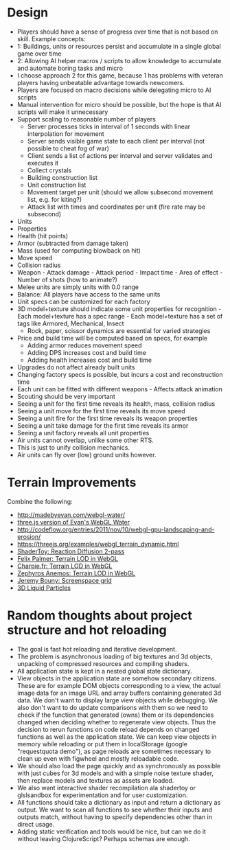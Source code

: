 # Design
 - Players should have a sense of progress over time that is not based on skill. Example concepts:
  - 1: Buildings, units or resources persist and accumulate in a single global game over time
  - 2: Allowing AI helper macros / scripts to allow knowledge to accumulate and automate boring tasks and micro
  - I choose approach 2 for this game, because 1 has problems with veteran players having unbeatable advantage towards newcomers.
 - Players are focused on macro decisions while delegating micro to AI scripts
  - Manual intervention for micro should be possible, but the hope is that AI scripts will make it unnecessary
 - Support scaling to reasonable number of players
   - Server processes ticks in interval of 1 seconds with linear interpolation for movement
   - Server sends visible game state to each client per interval (not possible to cheat fog of war)
   - Client sends a list of actions per interval and server validates and executes it
    - Collect crystals
    - Building construction list
    - Unit construction list
    - Movement target per unit (should we allow subsecond movement list, e.g. for kiting?)
    - Attack list with times and coordinates per unit (fire rate may be subsecond)
 - Units
  - Properties
   - Health (hit points)
   - Armor (subtracted from damage taken)
   - Mass (used for computing blowback on hit)
   - Move speed
   - Collision radius
   - Weapon
    - Attack damage
    - Attack period
    - Impact time
    - Area of effect
    - Number of shots (how to animate?)
  - Melee units are simply units with 0.0 range
  - Balance: All players have access to the same units
  - Unit specs can be customized for each factory
   - 3D model+texture should indicate some unit properties for recognition
    - Each model+texture has a spec range
    - Each model+texture has a set of tags like Armored, Mechanical, Insect
     - Rock, paper, scissor dynamics are essential for varied strategies
   - Price and build time will be computed based on specs, for example
     - Adding armor reduces movement speed
     - Adding DPS increases cost and build time
     - Adding health increases cost and build time
   - Upgrades do not affect already built units
   - Changing factory specs is possible, but incurs a cost and reconstruction time
   - Each unit can be fitted with different weapons
    - Affects attack animation
 - Scouting should be very important
  - Seeing a unit for the first time reveals its health, mass, collision radius
  - Seeing a unit move for the first time reveals its move speed
  - Seeing a unit fire for the first time reveals its weapon properties
  - Seeing a unit take damage for the first time reveals its armor
  - Seeing a unit factory reveals all unit properties
 - Air units cannot overlap, unlike some other RTS.
  - This is just to unify collision mechanics.
  - Air units can fly over (low) ground units however.

# Terrain Improvements
Combine the following:
 - http://madebyevan.com/webgl-water/
 - [three.js version of Evan's WebGL Water](https://github.com/dblsai/WebGL-Fluid)
 - http://codeflow.org/entries/2011/nov/10/webgl-gpu-landscaping-and-erosion/
 - https://threejs.org/examples/webgl_terrain_dynamic.html
 - [ShaderToy: Reaction Diffusion 2-pass](https://www.shadertoy.com/view/XsG3z1)
 - [Felix Palmer: Terrain LOD in WebGL](https://github.com/felixpalmer/lod-terrain)
 - [Charpie.fr: Terrain LOD in WebGL](http://charpie.fr/#home)
 - [Zephyros Anemos: Terrain LOD in WebGL](http://www.zephyrosanemos.com/windstorm/current/live-demo.html)
 - [Jeremy Bouny: Screenspace grid](http://jeremybouny.fr/experiments/screen_space_grid/)
 - [3D Liquid Particles](http://david.li/fluid/)

# Random thoughts about project structure and hot reloading

- The goal is fast hot reloading and iterative development.
- The problem is asynchronous loading of big textures and 3d objects, unpacking of compressed resources and compiling shaders.
- All application state is kept in a nested global state dictionary.
- View objects in the application state are somehow secondary citizens.
 These are for example DOM objects corresponding to a view,
 the actual image data for an image URL and array buffers containing generated 3d data.
 We don't want to display large view objects while debugging.
 We also don't want to do update comparisons with them so we need
 to check if the function that generated (owns) them or its dependencies changed when
 deciding whether to regenerate view objects.
 Thus the decision to rerun functions on code reload depends on changed functions
 as well as the application state.
 We can keep view objects in memory while reloading or put them in localStorage (google "requestquota demo"),
 as page reloads are sometimes necessary to clean up even with figwheel and mostly reloadable code.
- We should also load the page quickly and as synchronously as possible with just cubes for 3d models and with a simple noise texture shader,
  then replace models and textures as assets are loaded.
- We also want interactive shader recompilation ala shadertoy or glslsandbox for experimentation and for user customization.
- All functions should take a dictionary as input and return a dictionary as output.
We want to scan all functions to see whether their inputs and outputs match,
without having to specify dependencies other than in direct usage.
- Adding static verification and tools would be nice, but can we do it without leaving ClojureScript?
Perhaps schemas are enough.
